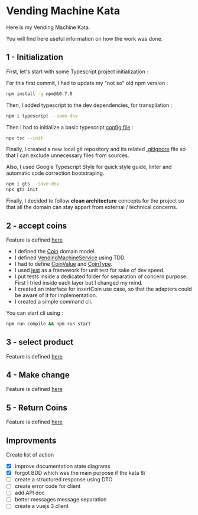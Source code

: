 # Vending Machine Kata

Here is my Vending Machine Kata.

You will find here useful information on how the work was done.

## 1 - Initialization

First, let's start with some Typescript project initialization :

For this first commit, I had to update my "not so" old npm version :

```sh
npm install -g npm@10.7.0
```

Then, I added typescript to the dev dependencies, for transpilation :

```sh
npm i typescript --save-dev
```

Then I had to initialize a basic typescript [config file](./tsconfig.json) :

```sh
npx tsc --init
```

Finally, I created a new local git repository and its related [.gitignore](./.gitignore) file so that I can exclude unnecessary files from sources.


Also, I used Google Typescript Style for quick style guide, linter and automatic code correction bootstraping.

```sh
npm i gts --save-dev
npx gts init
```

Finally, I decided to follow **clean architecture** concepts for the project so that all the domain can stay appart from external / technical concerns.

## 2 - accept coins

Feature is defined [here](https://github.com/guyroyse/vending-machine-kata?tab=readme-ov-file#accept-coins)

- I defined the [Coin](./src/domain/models/Coin.ts) domain model.
- I defined [VendingMachineService](./src/domain/services/VendingMachineService.ts) using TDD.
- I had to define [CoinValue](./src/domain/models/Coin.ts) and [CoinType](./src/domain/models/Coin.ts).
- I used [jest](https://jestjs.io/fr/) as a framework for unit test for sake of dev speed.
- I put tests inside a dedicated folder for separation of concern purpose. First I tried inside each layer but I changed my mind.
- I created an interface for insertCoin use case, so that the adapters could be aware of it for implementation.
- I created a simple command cli.

You can start cli using :
```sh
npm run compile && npm run start
```

## 3 - select product

Feature is defined [here](https://github.com/guyroyse/vending-machine-kata?tab=readme-ov-file#make-change)

## 4 - Make change

Feature is defined [here](https://github.com/guyroyse/vending-machine-kata?tab=readme-ov-file#make-change)

## 5 - Return Coins

Feature is defined [here](https://github.com/guyroyse/vending-machine-kata?tab=readme-ov-file#return-coins)

## Improvments

Create list of action 

- [x] improve documentation state diagrams
- [x] forgot BDD which was the main purpose if the kata 8/
- [ ] create a structured response using DTO
- [ ] create error code for client
- [ ] add API doc
- [ ] better messages message separation
- [ ] create a vuejs 3 client
